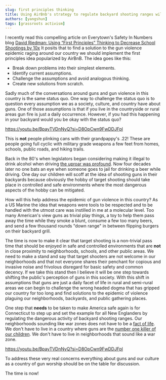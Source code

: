 ```yaml
---
slug: first principles thinking
title: Using AirBnb's strategy to regulate backyard shooting ranges will result in lower gun violence incidents
authors: [yangshun]
tags: [grassroots activism]
---
```


I recently read this compelling article on Everytown's Safety In Numbers blog [David Riedman: Using “First Principles” Thinking to Decrease School Shootings by 10x](https://everytownresearch.org/david-riedman-using-first-principles-thinking-to-decrease-school-shootings-by-10x/) It posits that to find a solution to the gun violence epidemic raging around our country we should implement the first principles idea popularized by AirBnB. The idea goes like this:

- Break down problems into their simplest elements.
- Identify current assumptions.
- Challenge the assumptions and avoid analogous thinking.
- Create new solutions from scratch.

Sadly much of the conversations around guns and gun violence in this country is the same status quo. One way to challenge the status quo is to question every assumption we as a society, culture, and country have about guns. One of those assumptions is that if you live in the countryside or rural areas gun fire is just a daily occurrence. However, if you had this happening in your backyard would you be okay with the status quo?

https://youtu.be/BpayTVDnNyQ?si=D8OpCwn9FwDDJFpl

This is **not** people plinking cans with their grandpappy's .22! These are people going full cyclic with military grade weapons a few feet from homes, schools, public roads, and hiking trails.

Back in the 80's when legislators began considering making it illegal to drink alcohol when driving [the uproar was profound](https://www.tiktok.com/@nowthis/video/7198246941065547050?lang=en). Now four decades later no one bats an eye when someone goes to jail for drinking a beer while driving. One day our children will scoff at the idea of shooting guns in their backyards because obviously the hobby of target shooting should take place in controlled and safe environments where the most dangerous aspects of the hobby can be mitigated.

How will this help address the epidemic of gun violence in this country? As a US Marine the idea that weapons were tools to be respected and to be handled with the utmost care was instilled in me at a molecular level. Too many American's view guns as trivial play things, a toy to help them pass away the time while they smoke a blunt, consume a few too many beers, and send a few thousand rounds "down range" in between flipping burgers on their backyard grill.

The time is now to make it clear that target shooting is a non-trivial pass time that should be enjoyed in safe and controlled environments that are **not** in close proximity to neighborhoods, schools, and other public areas. We need to make a stand and say that target shooters are not welcome in our neighborhoods and that not everyone shares their penchant for copious and invasive noise and frivolous disregard for basic safety and common decency. If we take this stand then I believe it will be one step towards shifting the public's perception of guns in this society. With this shift in assumptions that guns are just a daily facet of life in rural and semi-rural areas we can begin to challenge the wrong headed dogma that has gripped our country for too long and find solutions to the epidemic of violence plaguing our neighborhoods, backyards, and public gathering places.

One step that **needs** to be taken to make America safe again is for Connecticut to step up and set the example for all New Englanders by regulating the dangerous activity of backyard shooting ranges. Our neighborhoods sounding like war zones does not have to be a [fact of life](https://www.everytown.org/press/everytown-students-demand-action-respond-to-j-d-vance-calling-school-shootings-a-fact-of-life/). We don't have to live in a country where guns are the [number one killer of our children](https://everytownresearch.org/graph/firearms-are-the-leading-cause-of-death-for-american-children-and-teens/). We don't have to live in neighborhoods that sound like a war zone.

https://youtu.be/BpayTVDnNyQ?si=D8OpCwn9FwDDJFpl

To address these very real concerns everything about guns and our culture as a country of gun worship should be on the table for discussion.

The time is now!
